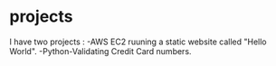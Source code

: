 # projects
I have two projects :
  -AWS EC2 ruuning a static website called "Hello World".
  -Python-Validating Credit Card numbers.
